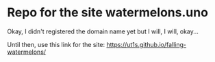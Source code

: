 # Repo for the site watermelons.uno

Okay, I didn't registered the domain name yet but I will, I will, okay...

Until then, use this link for the site: https://ut1s.github.io/falling-watermelons/
